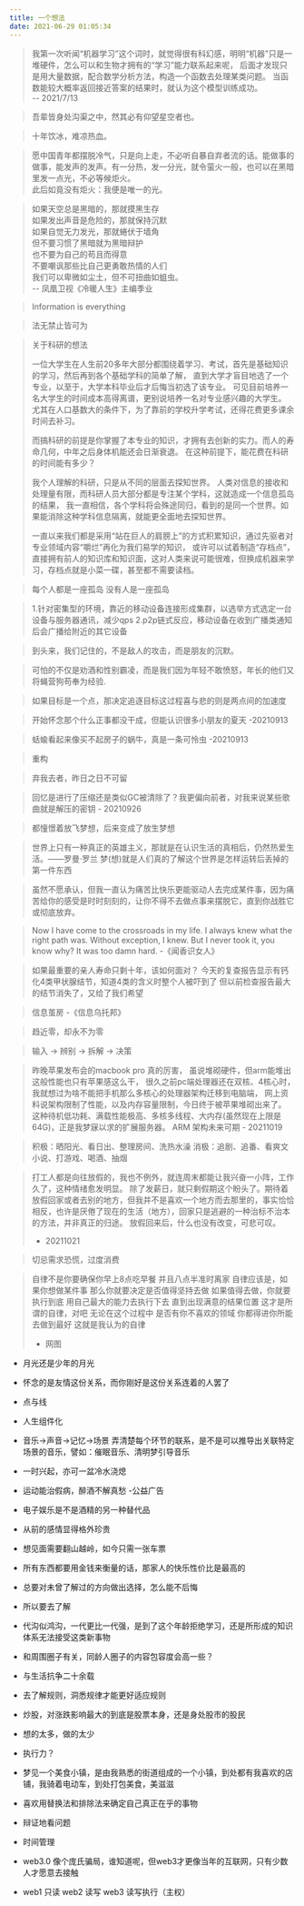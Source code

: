 ```yaml
---
title: 一个想法
date: 2021-06-29 01:05:34
---
```


> 我第一次听闻“机器学习”这个词时，就觉得很有科幻感，明明“机器”只是一堆硬件，怎么可以和生物才拥有的“学习”能力联系起来呢，
> 后面才发现只是用大量数据，配合数学分析方法，构造一个函数去处理某类问题。
> 当函数能较大概率返回接近答案的结果时，就认为这个模型训练成功。        
>   -- 2021/7/13 
>

> 吾辈皆身处沟渠之中，然其必有仰望星空者也。

> 十年饮冰，难凉热血。

> 愿中国青年都摆脱冷气，只是向上走，不必听自暴自弃者流的话。能做事的做事，能发声的发声。有一分热，发一分光，就令萤火一般，也可以在黑暗里发一点光，不必等候炬火。    
> 此后如竟没有炬火：我便是唯一的光。

> 如果天空总是黑暗的，那就摸黑生存     
> 如果发出声音是危险的，那就保持沉默      
> 如果自觉无力发光，那就蜷伏于墙角     
> 但不要习惯了黑暗就为黑暗辩护     
> 也不要为自己的苟且而得意     
> 不要嘲讽那些比自己更勇敢热情的人们      
> 我们可以卑微如尘土，但不可扭曲如蛆虫。    
> -- 凤凰卫视《冷暖人生》主编季业
> 

> Information is everything

> 法无禁止皆可为    

> 关于科研的想法    
>
> 一位大学生在人生前20多年大部分都围绕着学习、考试，首先是基础知识的学习，然后再到各个基础学科的简单了解，
> 直到大学才盲目地选了一个专业，以至于，大学本科毕业后才后悔当初选了该专业。
> 可见目前培养一名大学生的时间成本高得离谱，更别说培养一名对专业感兴趣的大学生。
> 尤其在人口基数大的条件下，为了靠前的学校升学考试，还得花费更多课余时间去补习。
> 
> 而搞科研的前提是你掌握了本专业的知识，才拥有去创新的实力。而人的寿命几何，中年之后身体机能还会日渐衰退。
> 在这种前提下，能花费在科研的时间能有多少？
> 
> 我个人理解的科研，只是从不同的层面去探知世界。
> 人类对信息的接收和处理量有限，而科研人员大部分都是专注某个学科，这就造成一个信息孤岛的结果，
> 我一直相信，各个学科将会殊途同归，看到的是同一个世界。如果能消除这种学科信息隔离，就能更全面地去探知世界。
>
> 一直以来我们都是采用“站在巨人的肩膀上”的方式积累知识，通过先驱者对专业领域内容“嚼烂”再化为我们易学的知识，
> 或许可以试着制造“存档点”，直接拥有前人的知识库和知识面，这对人类来说可能很难，但换成机器来学习，存档点就是小菜一碟，甚至都不需要读档。
> 


> 每个人都是一座孤岛
> 没有人是一座孤岛

> 1.针对密集型的环境，靠近的移动设备连接形成集群，以选举方式选定一台设备与服务器通讯，减少qps
> 2.p2p链式反应，移动设备在收到广播类通知后会广播给附近的其它设备

> 到头来，我们记住的，不是敌人的攻击，而是朋友的沉默。

> 可怕的不仅是劝酒和性别霸凌，而是我们因为年轻不敢愤怒，年长的他们又将蝇营狗苟奉为经验.

> 如果目标是一个点，那决定追逐目标这过程喜与悲的则是两点间的加速度

> 开始怀念那个什么正事都没干成，但能认识很多小朋友的夏天 -20210913

> 蛞蝓看起来像买不起房子的蜗牛，真是一条可怜虫 -20210913

> 重构

> 弃我去者，昨日之日不可留

> 回忆是进行了压缩还是类似GC被清除了？我更偏向前者，对我来说某些歌曲就是解压的密钥 - 20210926

> 都憧憬着放飞梦想，后来变成了放生梦想

> 世界上只有一种真正的英雄主义，那就是在认识生活的真相后，仍然热爱生活。——罗曼·罗兰
> 梦(想)就是人们真的了解这个世界是怎样运转后丢掉的第一件东西

> 虽然不愿承认，但我一直认为痛苦比快乐更能驱动人去完成某件事，因为痛苦给你的感受是时时刻刻的，让你不得不去做点事来摆脱它，直到你战胜它或彻底放弃。

> Now I have come to the crossroads in my life. 
> I always knew what the right path was. 
> Without exception, I knew. 
> But I never took it, you know why? It was too damn hard.
> -《闻香识女人》

> 如果最重要的亲人寿命只剩十年，该如何面对？
> 今天的复查报告显示有钙化4类甲状腺结节，知道4类的含义时整个人被吓到了
> 但以前检查报告最大的结节消失了，又给了我们希望

> 信息茧房 -《信息乌托邦》

> 趋近零，却永不为零

> 输入 -> 辨别 -> 拆解 -> 决策

> 昨晚苹果发布会的macbook pro 真的厉害， 虽说堆砌硬件，但arm能堆出这般性能也只有苹果感这么干，
> 很久之前pc端处理器还在双核、4核心时，我就想过为啥不能把手机那么多核心的处理器架构迁移到电脑端，
> 网上资料说架构限制了性能，以及内存容量限制，今日终于被苹果堆砌出来了。
> 这种待机低功耗、满载性能极高、多核多线程、大内存(虽然现在上限是64G)，正是我梦寐以求的扩展服务器。
> ARM 架构未来可期 - 20211019

> 积极：晒阳光、看日出、整理房间、洗热水澡
> 消极：追剧、追番、看爽文小说、打游戏、喝酒、抽烟

> 打工人都是向往放假的，我也不例外，就连周末都能让我兴奋一小阵，工作久了，这种情绪愈发明显。
> 除了发薪日，就只剩假期这个盼头了。期待着放假回家或者去别的地方，但我并不是喜欢一个地方而去那里的，事实恰恰相反，也许是厌倦了现在的生活（地方），回家只是逃避的一种治标不治本的方法，并非真正的归途。
> 放假回来后，什么也没有改变，可悲可叹。
> - 20211021

> 切忌需求恐慌，过度消费

> 自律不是你要确保你早上8点吃早餐
> 并且八点半准时离家
> 自律应该是，如果你想做某件事
> 那么你就要决定是否值得坚持去做
> 如果值得去做，你就要执行到底
> 用自己最大的能力去执行下去
> 直到出现满意的结果位置
> 这才是所谓的自律，对吧
> 无论在这个过程中
> 是否有你不喜欢的领域
> 你都得进你所能去做到最好
> 这就是我认为的自律
> - 网图

- 月光还是少年的月光

- 怀念的是友情这份关系，而你刚好是这份关系连着的人罢了
- 点与线

- 人生组件化

- 音乐->声音->记忆->场景 弄清楚每个环节的联系，是不是可以推导出关联特定场景的音乐，譬如：催眠音乐、清明梦引导音乐

- 一时兴起，亦可一盆冷水浇熄

- 运动能治假病，醉酒不解真愁 -公益广告
- 电子娱乐是不是酒精的另一种替代品

- 从前的感情显得格外珍贵 
- 想见面需要翻山越岭，如今只需一张车票

- 所有东西都要用金钱来衡量的话，那家人的快乐性价比是最高的

- 总要对未曾了解过的方向做出选择，怎么能不后悔
- 所以要去了解

- 代沟似鸿沟，一代更比一代强，是到了这个年龄拒绝学习，还是所形成的知识体系无法接受这类新事物
- 和周围圈子有关，同龄人圈子的内容包容度会高一些？

- 与生活抗争二十余载

- 去了解规则，洞悉规律才能更好适应规则
- 炒股，对涨跌影响最大的到底是股票本身，还是身处股市的股民

- 想的太多，做的太少
- 执行力？

- 梦见一个美食小镇，是由我熟悉的街道组成的一个小镇，到处都有我喜欢的店铺，我骑着电动车，到处打包美食，美滋滋

- 喜欢用替换法和排除法来确定自己真正在乎的事物

- 辩证地看问题

- 时间管理

- web3.0 像个庞氏骗局，谁知道呢，但web3才更像当年的互联网，只有少数人才愿意去接触

- web1 只读 web2 读写 web3 读写执行（主权）